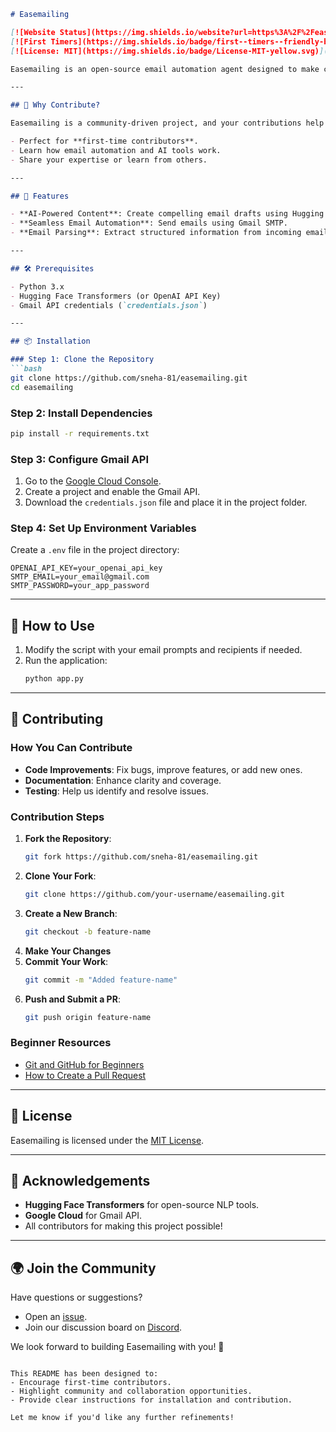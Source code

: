 ```markdown
# Easemailing

[![Website Status](https://img.shields.io/website?url=https%3A%2F%2Feasemailing.in)](https://easemailing6.wordpress.com/)  
[![First Timers](https://img.shields.io/badge/first--timers--friendly-blue.svg?style=flat-square)](https://www.firsttimersonly.com/)  
[![License: MIT](https://img.shields.io/badge/License-MIT-yellow.svg)](https://opensource.org/licenses/MIT)

Easemailing is an open-source email automation agent designed to make communication easier. By leveraging AI for content generation and integrating email automation tools, Easemailing aims to simplify sending professional emails with minimal effort.

---

## 🎉 Why Contribute?  

Easemailing is a community-driven project, and your contributions help make it better! Whether you're a seasoned developer or just starting out, this project welcomes you with open arms.  

- Perfect for **first-time contributors**.  
- Learn how email automation and AI tools work.  
- Share your expertise or learn from others.  

---

## 🚀 Features  

- **AI-Powered Content**: Create compelling email drafts using Hugging Face or OpenAI APIs.  
- **Seamless Email Automation**: Send emails using Gmail SMTP.  
- **Email Parsing**: Extract structured information from incoming emails.  

---

## 🛠 Prerequisites  

- Python 3.x  
- Hugging Face Transformers (or OpenAI API Key)  
- Gmail API credentials (`credentials.json`)  

---

## 📦 Installation  

### Step 1: Clone the Repository  
```bash
git clone https://github.com/sneha-81/easemailing.git
cd easemailing
```  

### Step 2: Install Dependencies  
```bash
pip install -r requirements.txt
```  

### Step 3: Configure Gmail API  
1. Go to the [Google Cloud Console](https://console.cloud.google.com/).  
2. Create a project and enable the Gmail API.  
3. Download the `credentials.json` file and place it in the project folder.  

### Step 4: Set Up Environment Variables  
Create a `.env` file in the project directory:  
```env
OPENAI_API_KEY=your_openai_api_key  
SMTP_EMAIL=your_email@gmail.com  
SMTP_PASSWORD=your_app_password  
```  

---

## 🤖 How to Use  

1. Modify the script with your email prompts and recipients if needed.  
2. Run the application:  
   ```bash
   python app.py
   ```  

---

## 🌟 Contributing  

### How You Can Contribute  
- **Code Improvements**: Fix bugs, improve features, or add new ones.  
- **Documentation**: Enhance clarity and coverage.  
- **Testing**: Help us identify and resolve issues.  

### Contribution Steps  
1. **Fork the Repository**:  
   ```bash
   git fork https://github.com/sneha-81/easemailing.git
   ```  
2. **Clone Your Fork**:  
   ```bash
   git clone https://github.com/your-username/easemailing.git
   ```  
3. **Create a New Branch**:  
   ```bash
   git checkout -b feature-name
   ```  
4. **Make Your Changes**  
5. **Commit Your Work**:  
   ```bash
   git commit -m "Added feature-name"
   ```  
6. **Push and Submit a PR**:  
   ```bash
   git push origin feature-name
   ```  

### Beginner Resources  
- [Git and GitHub for Beginners](https://guides.github.com/introduction/git-handbook/)  
- [How to Create a Pull Request](https://opensource.com/article/19/7/create-pull-request-github)  

---

## 📜 License  

Easemailing is licensed under the [MIT License](LICENSE).  

---

## 🤝 Acknowledgements  

- **Hugging Face Transformers** for open-source NLP tools.  
- **Google Cloud** for Gmail API.  
- All contributors for making this project possible!  

---

## 🌍 Join the Community  

Have questions or suggestions?  
- Open an [issue](https://github.com/sneha-81/easemailing/issues).  
- Join our discussion board on [Discord](https://discord.com/invite/easemailing).  

We look forward to building Easemailing with you! 🌟  
```

This README has been designed to:  
- Encourage first-time contributors.  
- Highlight community and collaboration opportunities.  
- Provide clear instructions for installation and contribution.  

Let me know if you'd like any further refinements!
